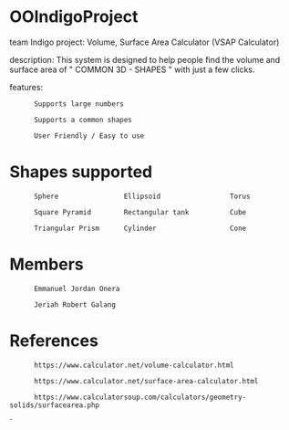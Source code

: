 # OOIndigoProject
team Indigo
project: Volume, Surface Area Calculator
                  (VSAP Calculator)

description: This system is designed to help people find the volume and surface area of " COMMON 3D - SHAPES " with just a few clicks.

features: 

          Supports large numbers

          Supports a common shapes
          
          User Friendly / Easy to use
          
# Shapes supported

          Sphere                Ellipsoid                 Torus
          
          Square Pyramid        Rectangular tank          Cube
          
          Triangular Prism      Cylinder                  Cone    

# Members

          Emmanuel Jordan Onera
  
          Jeriah Robert Galang
          
# References

          https://www.calculator.net/volume-calculator.html
          
          https://www.calculator.net/surface-area-calculator.html
          
          https://www.calculatorsoup.com/calculators/geometry-solids/surfacearea.php
        
        
  `       
  
  
